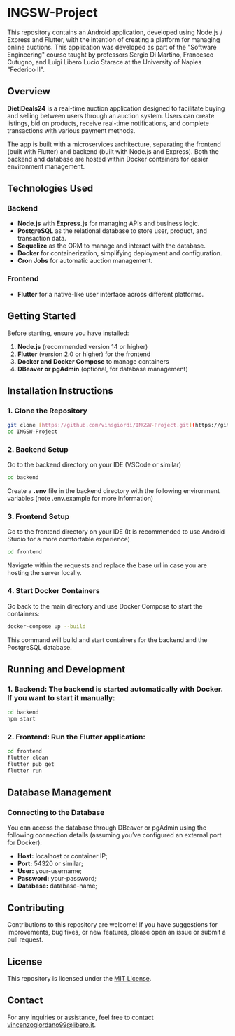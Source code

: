 # INGSW-Project
This repository contains an Android application, developed using Node.js / Express and Flutter, with the intention of creating a platform for managing online auctions. This application was developed as part of the "Software Engineering" course taught by professors Sergio Di Martino, Francesco Cutugno, and Luigi Libero Lucio Starace at the University of Naples "Federico II".

## Overview

**DietiDeals24** is a real-time auction application designed to facilitate buying and selling between users through an auction system. Users can create listings, bid on products, receive real-time notifications, and complete transactions with various payment methods.

The app is built with a microservices architecture, separating the frontend (built with Flutter) and backend (built with Node.js and Express). Both the backend and database are hosted within Docker containers for easier environment management.

## Technologies Used

### Backend
- **Node.js** with **Express.js** for managing APIs and business logic.
- **PostgreSQL** as the relational database to store user, product, and transaction data.
- **Sequelize** as the ORM to manage and interact with the database.
- **Docker** for containerization, simplifying deployment and configuration.
- **Cron Jobs** for automatic auction management.

### Frontend
- **Flutter** for a native-like user interface across different platforms.

## Getting Started

Before starting, ensure you have installed:

1. **Node.js** (recommended version 14 or higher)
2. **Flutter** (version 2.0 or higher) for the frontend
3. **Docker and Docker Compose** to manage containers
4. **DBeaver or pgAdmin** (optional, for database management)

## Installation Instructions

### 1. Clone the Repository

```bash
git clone [https://github.com/vinsgiordi/INGSW-Project.git](https://github.com/vinsgiordi/INGSW-Project.git)
cd INGSW-Project
```

### 2. Backend Setup
Go to the backend directory on your IDE (VSCode or similar)
```bash
cd backend
```
Create a **.env** file in the backend directory with the following environment variables (note .env.example for more information)

### 3. Frontend Setup
Go to the frontend directory on your IDE (It is recommended to use Android Studio for a more comfortable experience)
```bash
cd frontend
```
Navigate within the requests and replace the base url in case you are hosting the server locally.

### 4. Start Docker Containers
Go back to the main directory and use Docker Compose to start the containers:
```bash
docker-compose up --build
```
This command will build and start containers for the backend and the PostgreSQL database.

## Running and Development

### 1. Backend: The backend is started automatically with Docker. If you want to start it manually:
```bash
cd backend
npm start
```
### 2. Frontend: Run the Flutter application:
```bash
cd frontend
flutter clean
flutter pub get
flutter run
```

## Database Management
### Connecting to the Database
You can access the database through DBeaver or pgAdmin using the following connection details (assuming you’ve configured an external port for Docker):
- **Host:** localhost or container IP;
- **Port:** 54320 or similar;
- **User:** your-username;
- **Password:** your-password;
- **Database:** database-name;

## Contributing

Contributions to this repository are welcome! If you have suggestions for improvements, bug fixes, or new features, please open an issue or submit a pull request.

## License

This repository is licensed under the [MIT License](LICENSE).

## Contact

For any inquiries or assistance, feel free to contact [vincenzogiordano99@libero.it](mailto:your-email@example.com).
